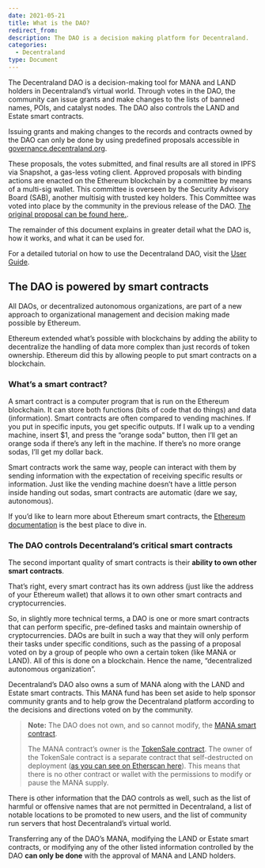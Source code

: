 ```yaml
---
date: 2021-05-21
title: What is the DAO?
redirect_from:
description: The DAO is a decision making platform for Decentraland.
categories:
  - Decentraland
type: Document
---
```


The Decentraland DAO is a decision-making tool for MANA and LAND holders in Decentraland’s virtual world. Through votes in the DAO, the community can issue grants and make changes to the lists of banned names, POIs, and catalyst nodes. The DAO also controls the LAND and Estate smart contracts.

Issuing grants and making changes to the records and contracts owned by the DAO can only be done by using predefined proposals accessible in [governance.decentraland.org](https://governance.decentraland.org). 

These proposals, the votes submitted, and final results are all stored in IPFS via Snapshot, a gas-less voting client. Approved proposals with binding actions are enacted on the Ethereum blockchain by a committee by means of a multi-sig wallet. This committee is overseen by the Security Advisory Board (SAB), another multisig with trusted key holders. This Committee was voted into place by the community in the previous release of the DAO. [The original proposal can be found here.](https://forum.decentraland.org/t/proposal-for-a-more-accessible-and-affordable-dao/450).

The remainder of this document explains in greater detail what the DAO is, how it works, and what it can be used for.

For a detailed tutorial on how to use the Decentraland DAO, visit the [User Guide](https://docs.decentraland.org/decentraland/dao-userguide/).

## The DAO is powered by smart contracts

All DAOs, or decentralized autonomous organizations, are part of a new approach to organizational management and decision making made possible by Ethereum.

Ethereum extended what’s possible with blockchains by adding the ability to decentralize the handling of data more complex than just records of token ownership. Ethereum did this by allowing people to put smart contracts on a blockchain.

### What’s a smart contract?

A smart contract is a computer program that is run on the Ethereum blockchain. It can store both functions (bits of code that do things) and data (information). Smart contracts are often compared to vending machines. If you put in specific inputs, you get specific outputs. If I walk up to a vending machine, insert $1, and press the “orange soda” button, then I’ll get an orange soda if there’s any left in the machine. If there’s no more orange sodas, I’ll get my dollar back.

Smart contracts work the same way, people can interact with them by sending information with the expectation of receiving specific results or information. Just like the vending machine doesn’t have a little person inside handing out sodas, smart contracts are automatic (dare we say, autonomous).

If you’d like to learn more about Ethereum smart contracts, the [Ethereum documentation](https://ethereum.org/en/developers/docs/smart-contracts/) is the best place to dive in.

### The DAO controls Decentraland’s critical smart contracts

The second important quality of smart contracts is their **ability to own other smart contracts**. 

That’s right, every smart contract has its own address (just like the address of your Ethereum wallet) that allows it to own other smart contracts and cryptocurrencies.

So, in slightly more technical terms, a DAO is one or more smart contracts that can perform specific, pre-defined tasks and maintain ownership of cryptocurrencies. DAOs are built in such a way that they will only perform their tasks under specific conditions, such as the passing of a proposal voted on by a group of people who own a certain token (like MANA or LAND). All of this is done on a blockchain. Hence the name, “decentralized autonomous organization”. 

Decentraland’s DAO also owns a sum of MANA along with the LAND and Estate smart contracts. This MANA fund has been set aside to help sponsor community grants and to help grow the Decentraland platform according to the decisions and directions voted on by the community.

>**Note:**
>The DAO does not own, and so cannot modify, the [MANA smart contract](https://etherscan.io/address/0x0f5d2fb29fb7d3cfee444a200298f468908cc942#readContract). 
>
>The MANA contract’s owner is the [TokenSale contract](https://etherscan.io/address/0xa66d83716c7cfe425b44d0f7ef92de263468fb3d#readContract). The owner of the TokenSale contract is a separate contract that self-destructed on deployment ([as you can see on Etherscan here](https://etherscan.io/address/0xdf861993edbe95bafbfa7760838f8ebbd5afda9f)). This means that there is no other contract or wallet with the permissions to modify or pause the MANA supply.

There is other information that the DAO controls as well, such as the list of harmful or offensive names that are not permitted in Decentraland, a list of notable locations to be promoted to new users, and the list of community run servers that host Decentraland’s virtual world.

Transferring any of the DAO’s MANA, modifying the LAND or Estate smart contracts, or modifying any of the other listed information controlled by the DAO **can only be done** with the approval of MANA and LAND holders.
